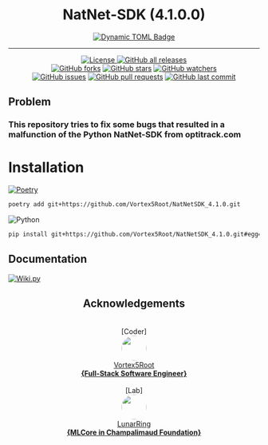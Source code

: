 <h1 align="center"> NatNet-SDK (4.1.0.0) </h1>

<p align="center">
    <a href="https://github.com/Vortex5Root/NatNetSDK_4.1.0/releases"><img alt="Dynamic TOML Badge" src="https://img.shields.io/badge/dynamic/toml?url=https%3A%2F%2Fraw.githubusercontent.com%2FVortex5Root%2FNatNetSDK_4.1.0%2Fmain%2Fpyproject.toml&query=%24.tool.poetry.version&logo=data%3Aimage%2Fpng%3Bbase64%2CiVBORw0KGgoAAAANSUhEUgAAAA4AAAAOCAMAAAAolt3jAAAAtFBMVEVHcEyWYTihdkuXYzrBjlqhbkHepWuzglG8hFGWYjmzglHepmz3z5iygVCWYjmWYjmxgVDsvorMlmDepmybaD2oe02ufU2leUzdpWqzglGfdUrgqnH616j%2F4LKWYjmvf1C3hVPepmyWYjmWZDuWYjmzglGWYjmwfk7fp22aZjz93a7VoGmpfFKdbEe4hlTFkFzwxZH30aDpuYO%2BnICUbUbGkl3jrnbjr3eSYjuuiWzNq4fjvI5PAatoAAAAJXRSTlMA4v34FBH4Jwwn4l8IXFG6%2FrWcv2PCZqdJxeX291Ci4uVQ5eQoZPLoqAAAAIxJREFUCNdFzscCgjAQBNA1JIAGVMDeW0iEAPb6%2F%2F9lCuqc9s1eBkDHpxTDN8E8mroJ9S1G0Sw7noSbrAMAHLvidshMERPwVlUuxF0Vb7ltgtdi5VUV%2BetcNAwZKyv%2BeP7J%2BD6VRaq5rKmiOUGoW3OzAzxEF2npLIgaGPbN1%2Bm07S4SjvkPOnjQI%2Bb4AGCaEYNClUKKAAAAAElFTkSuQmCC&label=Package%20Version"></a>
</p>

-------

<p align="center">
    <a href="https://github.com/Vortex5Root/NatNetSDK_4.1.0/blob/master/LICENSE"><img src="https://img.shields.io/github/license/Vortex5Root/NatNetSDK_4.1.0.svg" alt="License">
    <a href="https://github.com/Vortex5Root/NatNetSDK_4.1.0/releases"><img src="https://img.shields.io/github/downloads/Vortex5Root/NatNetSDK_4.1.0/total.svg" alt="GitHub all releases"></a><br>
    <a href="https://github.com/Vortex5Root/NatNetSDK_4.1.0/network"><img src="https://img.shields.io/github/forks/Vortex5Root/NatNetSDK_4.1.0.svg" alt="GitHub forks"></a>
    <a href="https://github.com/Vortex5Root/NatNetSDK_4.1.0/stargazers"><img src="https://img.shields.io/github/stars/Vortex5Root/NatNetSDK_4.1.0.svg" alt="GitHub stars"></a>
    <a href="https://github.com/Vortex5Root/NatNetSDK_4.1.0/watchers"><img src="https://img.shields.io/github/watchers/Vortex5Root/NatNetSDK_4.1.0.svg" alt="GitHub watchers"></a><br>
    <a href="https://github.com/Vortex5Root/NatNetSDK_4.1.0/issues"><img src="https://img.shields.io/github/issues/Vortex5Root/NatNetSDK_4.1.0.svg" alt="GitHub issues"></a>
    <a href="https://github.com/Vortex5Root/NatNetSDK_4.1.0/pulls"><img src="https://img.shields.io/github/issues-pr/Vortex5Root/NatNetSDK_4.1.0.svg" alt="GitHub pull requests"></a>
    <a href="https://github.com/Vortex5Root/NatNetSDK_4.1.0/commits/master"><img src="https://img.shields.io/github/last-commit/Vortex5Root/NatNetSDK_4.1.0.svg" alt="GitHub last commit"></a><br>
</p>

## Problem 
### This repository tries to fix some bugs that resulted in a malfunction of the Python NatNet-SDK from optitrack.com

# Installation

[![Poetry](https://img.shields.io/endpoint?url=https://python-poetry.org/badge/v0.json)](https://python-poetry.org/)
```bash
poetry add git+https://github.com/Vortex5Root/NatNetSDK_4.1.0.git
```

![Python](https://img.shields.io/badge/python-3670A0?style=for-the-badge&logo=python&logoColor=ffdd54)
```bash
pip install git+https://github.com/Vortex5Root/NatNetSDK_4.1.0.git#egg=natnetsdk
```

## Documentation

[![Wiki.py](https://img.shields.io/badge/wiki.js-%231976D2.svg?style=for-the-badge&logo=wikidotjs&logoColor=white)](DOCUMENTION.md)


<h2 align="center">Acknowledgements</h2>

<p align="center">
    <br>[Coder]<br>
    <a href="https://github.com/Vortex5Root"><img src=https://avatars.githubusercontent.com/u/102427260?s=200&v=4 width=50 style="border-radius: 50%;"><br>Vortex5Root <br><b>        {Full-Stack Software Engineer}</b></a><br>
    <br>[Lab]<br>
    <a href="https://github.com/lunarring"><img src=https://avatars.githubusercontent.com/u/78172771?s=200&v=4 width=50 style="border-radius: 50%;"><br>LunarRing <br><b>        {MLCore in Champalimaud Foundation}</b></a><br><br>
</p>
